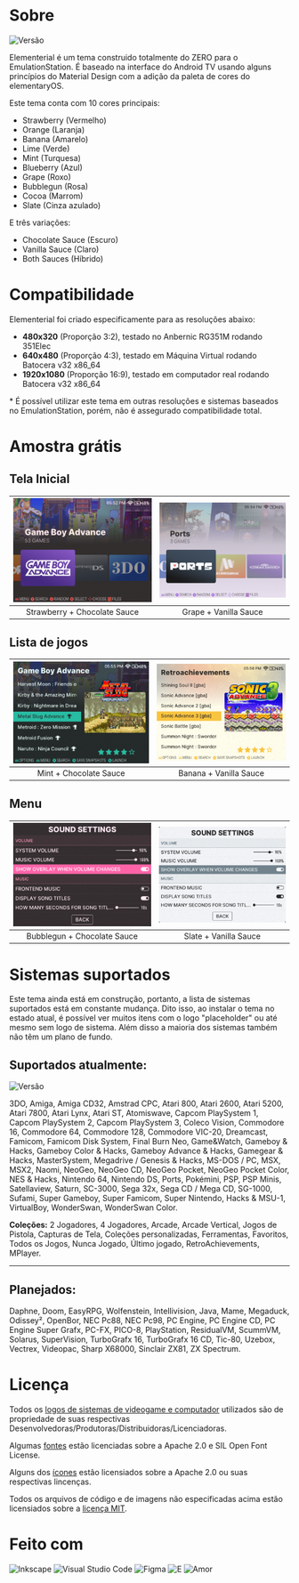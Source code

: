 # Sobre

![Versão](https://img.shields.io/badge/Versão_1.1105-de3e80?style=for-the-badge)

Elementerial é um tema construido totalmente do ZERO para o EmulationStation.
É baseado na interface do Android TV usando alguns princípios do Material Design com a adição da paleta de cores do elementaryOS.

Este tema conta com 10 cores principais:

* Strawberry (Vermelho)
* Orange (Laranja)
* Banana (Amarelo)
* Lime (Verde)
* Mint (Turquesa)
* Blueberry (Azul)
* Grape (Roxo)
* Bubblegun (Rosa)
* Cocoa (Marrom)
* Slate (Cinza azulado)

E três variações:
* Chocolate Sauce (Escuro)
* Vanilla Sauce (Claro)
* Both Sauces (Híbrido)

# Compatibilidade

Elementerial foi criado especificamente para as resoluções abaixo:

- **480x320** (Proporção 3:2), testado no Anbernic RG351M rodando 351Elec
- **640x480** (Proporção 4:3), testado em Máquina Virtual rodando Batocera v32 x86_64
- **1920x1080** (Proporção 16:9), testado em computador real rodando Batocera v32 x86_64

\* É possível utilizar este tema em outras resoluções e sistemas baseados no EmulationStation, porém,
não é assegurado compatibilidade total.

# Amostra grátis
## Tela Inicial
![](./.github/CarouselDark.png) | ![](./.github/CarouselLight.png)
:------------------------------:|:-------------------------------:
Strawberry + Chocolate Sauce    | Grape + Vanilla Sauce

## Lista de jogos
![](./.github/GamelistDark.png) | ![](./.github/GamelistLight.png)
:------------------------------:|:-------------------------------:
Mint + Chocolate Sauce          | Banana + Vanilla Sauce

## Menu
![](./.github/MenuDark.png)     | ![](./.github/MenuLight.png)
:------------------------------:|:-------------------------------:
Bubblegun + Chocolate Sauce     | Slate + Vanilla Sauce

# Sistemas suportados

Este tema ainda está em construção, portanto, a lista de sistemas suportados está em constante mudança.
Dito isso, ao instalar o tema no estado atual, é possível ver muitos itens com o logo "placeholder" ou até mesmo sem logo de sistema.
Além disso a maioria dos sistemas também não têm um plano de fundo.

## Suportados atualmente:

![Versão](https://img.shields.io/badge/Sistemas_Suportados:_54-68b723?style=for-the-badge)

3DO,
Amiga,
Amiga CD32,
Amstrad CPC,
Atari 800,
Atari 2600,
Atari 5200,
Atari 7800,
Atari Lynx,
Atari ST,
Atomiswave,
Capcom PlaySystem 1,
Capcom PlaySystem 2,
Capcom PlaySystem 3,
Coleco Vision,
Commodore 16,
Commodore 64,
Commodore 128,
Commodore VIC-20,
Dreamcast,
Famicom,
Famicom Disk System,
Final Burn Neo,
Game&Watch,
Gameboy & Hacks,
Gameboy Color & Hacks,
Gameboy Advance & Hacks,
Gamegear & Hacks,
MasterSystem,
Megadrive / Genesis & Hacks,
MS-DOS / PC,
MSX,
MSX2,
Naomi,
NeoGeo,
NeoGeo CD,
NeoGeo Pocket,
NeoGeo Pocket Color,
NES & Hacks,
Nintendo 64,
Nintendo DS,
Ports,
Pokémini,
PSP,
PSP Minis,
Satellaview,
Saturn,
SC-3000,
Sega 32x,
Sega CD / Mega CD,
SG-1000,
Sufami,
Super Gameboy,
Super Famicom,
Super Nintendo, Hacks & MSU-1,
VirtualBoy,
WonderSwan,
WonderSwan Color.

**Coleções:** 2 Jogadores, 4 Jogadores, Arcade, Arcade Vertical, Jogos de Pistola, Capturas de Tela, Coleções personalizadas, Ferramentas, Favoritos, Todos os Jogos, Nunca Jogado, Último jogado, RetroAchievements, MPlayer.

---

## Planejados:

Daphne,
Doom,
EasyRPG,
Wolfenstein,
Intellivision,
Java,
Mame,
Megaduck,
Odissey²,
OpenBor,
NEC Pc88,
NEC Pc98,
PC Engine,
PC Engine CD,
PC Engine Super Grafx,
PC-FX,
PICO-8,
PlayStation,
ResidualVM,
ScummVM,
Solarus,
SuperVision,
TurboGrafx 16,
TurboGrafx 16 CD,
Tic-80,
Uzebox,
Vectrex,
Videopac,
Sharp X68000,
Sinclair ZX81,
ZX Spectrum.

# Licença

Todos os [logos de sistemas de videogame e computador](./assets/logos/) utilizados são de propriedade de suas respectivas
Desenvolvedoras/Produtoras/Distribuidoras/Licenciadoras.

Algumas [fontes](./assets/fonts/) estão licenciadas sobre a Apache 2.0 e SIL Open Font License.

Alguns dos [ícones](./assets/icons/) estão licensiados sobre a Apache 2.0 ou suas respectivas lincenças.

Todos os arquivos de código e de imagens não especificadas acima estão licensiados sobre a [licença MIT](./LICENSE).

# Feito com

![Inkscape](https://img.shields.io/badge/Inkscape-273445?style=for-the-badge&logo=Inkscape&logoColor=white)
![Visual Studio Code](https://img.shields.io/badge/Visual_Studio_Code-0d52bf?style=for-the-badge&logo=visual%20studio%20code&logoColor=white)
![Figma](https://img.shields.io/badge/Figma-c6262e?style=for-the-badge&logo=figma&logoColor=white)
![E](https://img.shields.io/badge/E-f37329?style=for-the-badge&logoColor=white)
![Amor](https://img.shields.io/badge/Amor-de3e80?style=for-the-badge&logoColor=white)
